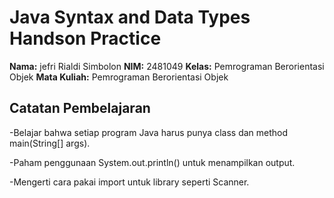 # Java Syntax and Data Types Handson Practice

**Nama:** jefri Rialdi Simbolon 
**NIM:** 2481049
**Kelas:** Pemrograman Berorientasi Objek
**Mata Kuliah:** Pemrograman Berorientasi Objek

## Catatan Pembelajaran
-Belajar bahwa setiap program Java harus punya class dan method main(String[] args).

-Paham penggunaan System.out.println() untuk menampilkan output.

-Mengerti cara pakai import untuk library seperti Scanner.
